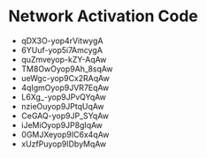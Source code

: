 # Network Activation Code
* qDX3O-yop4rVitwygA
* 6YUuf-yop5i7AmcygA
* quZmveyop-kZY-AqAw
* TM8OwOyop9Ah_8sqAw
* ueWgc-yop9Cx2RAqAw
* 4qIgmOyop9JVR7EqAw
* L6Xg_-yop9JPvQYqAw
* nzieOuyop9JPtqUqAw
* CeGAQ-yop9JP_SYqAw
* iJeMiOyop9JP8gIqAw
* 0GMJXeyop9IC6x4qAw
* xUzfPuyop9IDbyMqAw